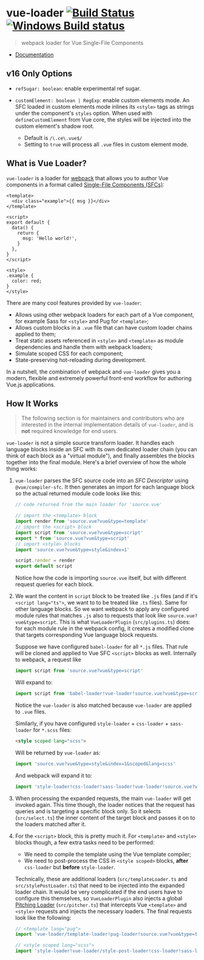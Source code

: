 # vue-loader [![Build Status](https://circleci.com/gh/vuejs/vue-loader/tree/next.svg?style=shield)](https://circleci.com/gh/vuejs/vue-loader/tree/next) [![Windows Build status](https://ci.appveyor.com/api/projects/status/8cdonrkbg6m4k1tm/branch/next?svg=true)](https://ci.appveyor.com/project/yyx990803/vue-loader/branch/next)

> webpack loader for Vue Single-File Components

- [Documentation](https://vue-loader.vuejs.org)

## v16 Only Options

- `refSugar: boolean`: enable experimental ref sugar.

- `customElement: boolean | RegExp`: enable custom elements mode. An SFC loaded in custom elements mode inlines its `<style>` tags as strings under the component's `styles` option. When used with `defineCustomElement` from Vue core, the styles will be injected into the custom element's shadow root.
  - Default is `/\.ce\.vue$/`
  - Setting to `true` will process all `.vue` files in custom element mode.

## What is Vue Loader?

`vue-loader` is a loader for [webpack](https://webpack.js.org/) that allows you to author Vue components in a format called [Single-File Components (SFCs)](./docs/spec.md):

```vue
<template>
  <div class="example">{{ msg }}</div>
</template>

<script>
export default {
  data() {
    return {
      msg: 'Hello world!',
    }
  },
}
</script>

<style>
.example {
  color: red;
}
</style>
```

There are many cool features provided by `vue-loader`:

- Allows using other webpack loaders for each part of a Vue component, for example Sass for `<style>` and Pug for `<template>`;
- Allows custom blocks in a `.vue` file that can have custom loader chains applied to them;
- Treat static assets referenced in `<style>` and `<template>` as module dependencies and handle them with webpack loaders;
- Simulate scoped CSS for each component;
- State-preserving hot-reloading during development.

In a nutshell, the combination of webpack and `vue-loader` gives you a modern, flexible and extremely powerful front-end workflow for authoring Vue.js applications.

## How It Works

> The following section is for maintainers and contributors who are interested in the internal implementation details of `vue-loader`, and is **not** required knowledge for end users.

`vue-loader` is not a simple source transform loader. It handles each language blocks inside an SFC with its own dedicated loader chain (you can think of each block as a "virtual module"), and finally assembles the blocks together into the final module. Here's a brief overview of how the whole thing works:

1. `vue-loader` parses the SFC source code into an _SFC Descriptor_ using `@vue/compiler-sfc`. It then generates an import for each language block so the actual returned module code looks like this:

   ```js
   // code returned from the main loader for 'source.vue'

   // import the <template> block
   import render from 'source.vue?vue&type=template'
   // import the <script> block
   import script from 'source.vue?vue&type=script'
   export * from 'source.vue?vue&type=script'
   // import <style> blocks
   import 'source.vue?vue&type=style&index=1'

   script.render = render
   export default script
   ```

   Notice how the code is importing `source.vue` itself, but with different request queries for each block.

2. We want the content in `script` block to be treated like `.js` files (and if it's `<script lang="ts">`, we want to to be treated like `.ts` files). Same for other language blocks. So we want webpack to apply any configured module rules that matches `.js` also to requests that look like `source.vue?vue&type=script`. This is what `VueLoaderPlugin` (`src/plugins.ts`) does: for each module rule in the webpack config, it creates a modified clone that targets corresponding Vue language block requests.

   Suppose we have configured `babel-loader` for all `*.js` files. That rule will be cloned and applied to Vue SFC `<script>` blocks as well. Internally to webpack, a request like

   ```js
   import script from 'source.vue?vue&type=script'
   ```

   Will expand to:

   ```js
   import script from 'babel-loader!vue-loader!source.vue?vue&type=script'
   ```

   Notice the `vue-loader` is also matched because `vue-loader` are applied to `.vue` files.

   Similarly, if you have configured `style-loader` + `css-loader` + `sass-loader` for `*.scss` files:

   ```html
   <style scoped lang="scss">
   ```

   Will be returned by `vue-loader` as:

   ```js
   import 'source.vue?vue&type=style&index=1&scoped&lang=scss'
   ```

   And webpack will expand it to:

   ```js
   import 'style-loader!css-loader!sass-loader!vue-loader!source.vue?vue&type=style&index=1&scoped&lang=scss'
   ```

3. When processing the expanded requests, the main `vue-loader` will get invoked again. This time though, the loader notices that the request has queries and is targeting a specific block only. So it selects (`src/select.ts`) the inner content of the target block and passes it on to the loaders matched after it.

4. For the `<script>` block, this is pretty much it. For `<template>` and `<style>` blocks though, a few extra tasks need to be performed:

   - We need to compile the template using the Vue template compiler;
   - We need to post-process the CSS in `<style scoped>` blocks, **after** `css-loader` but **before** `style-loader`.

   Technically, these are additional loaders (`src/templateLoader.ts` and `src/stylePostLoader.ts`) that need to be injected into the expanded loader chain. It would be very complicated if the end users have to configure this themselves, so `VueLoaderPlugin` also injects a global [Pitching Loader](https://webpack.js.org/api/loaders/#pitching-loader) (`src/pitcher.ts`) that intercepts Vue `<template>` and `<style>` requests and injects the necessary loaders. The final requests look like the following:

   ```js
   // <template lang="pug">
   import 'vue-loader/template-loader!pug-loader!source.vue?vue&type=template'

   // <style scoped lang="scss">
   import 'style-loader!vue-loader/style-post-loader!css-loader!sass-loader!vue-loader!source.vue?vue&type=style&index=1&scoped&lang=scss'
   ```
